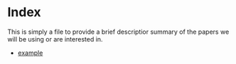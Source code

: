 # Index

This is simply a file to provide a brief descriptior summary of the papers we will be using or are interested in. 

* [example](https://github.com/condnsdmatters/intro_to_dl_group/)
